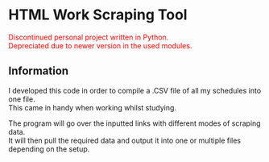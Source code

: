 # HTML Work Scraping Tool

<p style="color:red">Discontinued personal project written in Python.<br>
Depreciated due to newer version in the used modules.</p>

## Information

I developed this code in order to compile a .CSV file of all my schedules into one file.<br>
This came in handy when working whilst studying.

The program will go over the inputted links with different modes of scraping data.<br>
It will then pull the required data and output it into one or multiple files depending on the setup.
